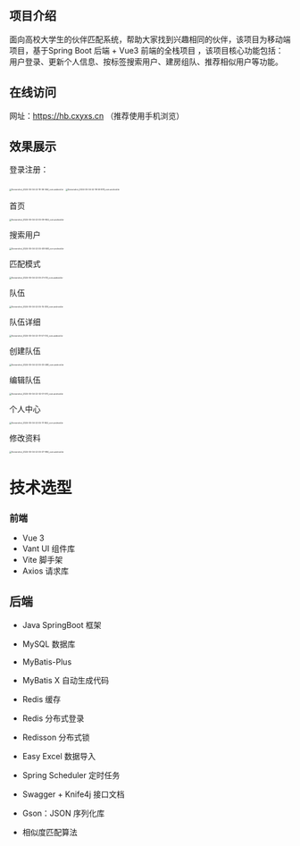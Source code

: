## 项目介绍

面向高校大学生的伙伴匹配系统，帮助大家找到兴趣相同的伙伴，该项目为移动端项目，基于Spring Boot  后端 + Vue3 前端的全栈项目 ，该项目核心功能包括：用户登录、更新个人信息、按标签搜索用户、建房组队、推荐相似用户等功能。

## 在线访问

网址：https://hb.cxyxs.cn （推荐使用手机浏览）

## 效果展示

登录注册：

<img src="C:\Users\HFS\Desktop\Code\xyzy\huoban\readme\Screenshot_2024-05-04-22-19-06-564_com.android.br.jpg" alt="Screenshot_2024-05-04-22-19-06-564_com.android.br" style="zoom: 25%;" />

<img src="C:\Users\HFS\Desktop\Code\xyzy\huoban\readme\Screenshot_2024-05-04-22-18-59-878_com.android.br.jpg" alt="Screenshot_2024-05-04-22-18-59-878_com.android.br" style="zoom:25%;" />

首页

<img src="C:\Users\HFS\Desktop\Code\xyzy\huoban\readme\Screenshot_2024-05-04-22-25-09-844_com.android.br.jpg" alt="Screenshot_2024-05-04-22-25-09-844_com.android.br" style="zoom:25%;" />

搜索用户

<img src="C:\Users\HFS\Desktop\Code\xyzy\huoban\readme\Screenshot_2024-05-04-22-25-48-948_com.android.br.jpg" alt="Screenshot_2024-05-04-22-25-48-948_com.android.br" style="zoom:25%;" />

匹配模式

<img src="C:\Users\HFS\Desktop\Code\xyzy\huoban\readme\Screenshot_2024-05-04-22-25-21-013_com.android.br.jpg" alt="Screenshot_2024-05-04-22-25-21-013_com.android.br" style="zoom:25%;" />

队伍

<img src="C:\Users\HFS\Desktop\Code\xyzy\huoban\readme\Screenshot_2024-05-04-22-25-15-339_com.android.br.jpg" alt="Screenshot_2024-05-04-22-25-15-339_com.android.br" style="zoom:25%;" />

队伍详细

<img src="C:\Users\HFS\Desktop\Code\xyzy\huoban\readme\Screenshot_2024-05-04-22-31-57-014_com.android.br.jpg" alt="Screenshot_2024-05-04-22-31-57-014_com.android.br" style="zoom:25%;" />

创建队伍

<img src="C:\Users\HFS\Desktop\Code\xyzy\huoban\readme\Screenshot_2024-05-04-22-25-33-268_com.android.br.jpg" alt="Screenshot_2024-05-04-22-25-33-268_com.android.br" style="zoom:25%;" />

编辑队伍

<img src="C:\Users\HFS\Desktop\Code\xyzy\huoban\readme\Screenshot_2024-05-04-22-32-01-570_com.android.br.jpg" alt="Screenshot_2024-05-04-22-32-01-570_com.android.br" style="zoom:25%;" />

个人中心

<img src="C:\Users\HFS\Desktop\Code\xyzy\huoban\readme\Screenshot_2024-05-04-22-25-17-842_com.android.br.jpg" alt="Screenshot_2024-05-04-22-25-17-842_com.android.br" style="zoom:25%;" />

修改资料

<img src="C:\Users\HFS\Desktop\Code\xyzy\huoban\readme\Screenshot_2024-05-04-22-25-37-984_com.android.br.jpg" alt="Screenshot_2024-05-04-22-25-37-984_com.android.br" style="zoom:25%;" />

# 技术选型

### 前端

- Vue 3
- Vant UI 组件库
- Vite 脚手架
- Axios 请求库

## 后端

- Java SpringBoot 框架

- MySQL 数据库

- MyBatis-Plus

- MyBatis X 自动生成代码

- Redis 缓存

- Redis 分布式登录

- Redisson 分布式锁

- Easy Excel 数据导入

- Spring Scheduler 定时任务

- Swagger + Knife4j 接口文档

- Gson：JSON 序列化库

- 相似度匹配算法



